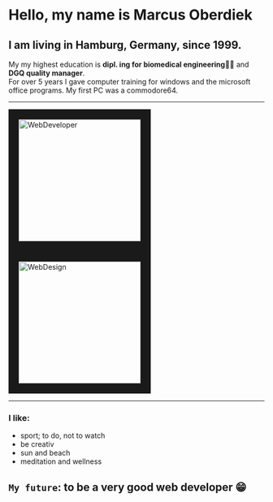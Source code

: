 # Hello, my name is Marcus Oberdiek
## I am living in Hamburg, Germany, since 1999.
My my highest education is **dipl. ing for biomedical engineering**👨‍🎓 and **DGQ quality manager**.<br>
For over 5 years I gave computer training for windows and the microsoft office programs. My first PC was a commodore64.
___

<img src="https://github.com/M-Oberdiek/M-Oberdiek/assets/139952562/67bfed4b-f170-4227-b73b-4efa7d573eea" 
alt="WebDeveloper" width="240" height="240" border="20" />
<img src="https://github.com/M-Oberdiek/M-Oberdiek/assets/139952562/63ea372f-1df1-4b4e-a37a-5e9fcdd3cee6" alt="WebDesign" width="240" height="240" border="20" /> 

___

### I like:                                
- sport; to do, not to watch            
- be creativ
- sun and beach
- meditation and wellness

## `My future`: to be a very good web developer 😁








